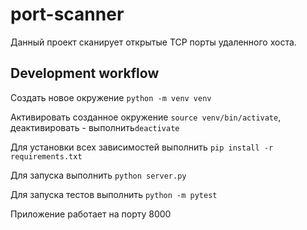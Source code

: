 # port-scanner
Данный проект сканирует открытые TCP порты удаленного хоста.

## Development workflow
Создать новое окружение `python -m venv venv`

Активировать созданное окружение `source venv/bin/activate`, деактивировать - выполнить`deactivate` 

Для установки всех зависимостей выполнить `pip install -r requirements.txt`

Для запуска выполнить `python server.py`

Для запуска тестов выполнить `python -m pytest`

Приложение работает на порту 8000 